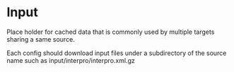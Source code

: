 # Input

Place holder for cached data that is commonly used by multiple targets sharing a same source.

Each config should download input files under a subdirectory of the source name such as input/interpro/interpro.xml.gz

